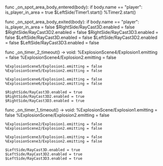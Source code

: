 func _on_spot_area_body_entered(body):
	if body.name == "player":
		is_player_in_area = true
		$LeftSide/Timer1.start()
		%Timer2.start()

func _on_spot_area_body_exited(body):
	if body.name == "player":
		is_player_in_area = false
		$RightSide/RayCast3D.enabled = false
		$RightSide/RayCast3D2.enabled = false
		$RightSide/RayCast3D3.enabled = false
		$LeftSide/RayCast3D.enabled = false
		$LeftSide/RayCast3D2.enabled = false
		$LeftSide/RayCast3D3.enabled = false

func _on_timer_2_timeout() -> void:
	%ExplosionScene4/Explosion1.emitting = false
	%ExplosionScene4/Explosion2.emitting = false
	
	%ExplosionScene5/Explosion1.emitting = false
	%ExplosionScene5/Explosion2.emitting = false
		
	%ExplosionScene6/Explosion1.emitting = false
	%ExplosionScene6/Explosion2.emitting = false
	
	$RightSide/RayCast3D.enabled = true
	$RightSide/RayCast3D2.enabled = true
	$RightSide/RayCast3D3.enabled = true

func _on_timer_1_timeout() -> void:
	%ExplosionScene/Explosion1.emitting = false
	%ExplosionScene/Explosion2.emitting = false
	
	%ExplosionScene2/Explosion1.emitting = false
	%ExplosionScene2/Explosion2.emitting = false
		
	%ExplosionScene3/Explosion1.emitting = false
	%ExplosionScene3/Explosion2.emitting = false
	
	$LeftSide/RayCast3D.enabled = true
	$LeftSide/RayCast3D2.enabled = true
	$LeftSide/RayCast3D3.enabled = true
